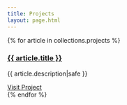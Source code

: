 ```yaml
---
title: Projects
layout: page.html
---
```


<section class="df flx-w">
    {% for article in collections.projects %}
        <div class="mb2" style="flex:0 0 320px;">
            <div class="ph2">
                <h3 class="f3-ns mb2 pa0">
                    <a href="/{{ article.path.dir }}" class="link dim">{{ article.title }}</a>
                </h3>
                <p class="ma0 lh-copy">{{ article.description|safe }}</p>
                <footer class="pa0 ma0 mt2">                
                    <a href="{{ article.project_url }}" class="db link dim">Visit Project</a>
                </footer>
            </div>
        </div>
    {% endfor %}
</section>